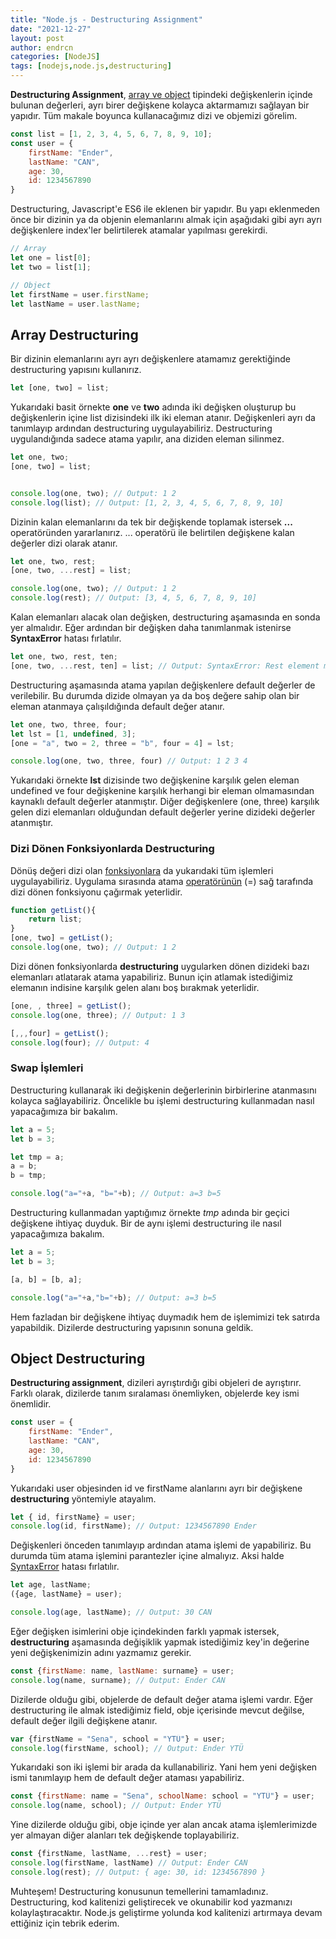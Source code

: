 ```yaml
---
title: "Node.js - Destructuring Assignment"
date: "2021-12-27"
layout: post
author: endrcn
categories: [NodeJS]
tags: [nodejs,node.js,destructuring]
---
```


**Destructuring Assignment**, [array ve object](https://endrcn.dev/nodejs/data-types/) tipindeki değişkenlerin içinde bulunan değerleri, ayrı birer değişkene kolayca aktarmamızı sağlayan bir yapıdır. Tüm makale boyunca kullanacağımız dizi ve objemizi görelim.

```javascript
const list = [1, 2, 3, 4, 5, 6, 7, 8, 9, 10];
const user = {
    firstName: "Ender",
    lastName: "CAN",
    age: 30,
    id: 1234567890
}
```

Destructuring, Javascript'e ES6 ile eklenen bir yapıdır. Bu yapı eklenmeden önce bir dizinin ya da objenin elemanlarını almak için aşağıdaki gibi ayrı ayrı değişkenlere index'ler belirtilerek atamalar yapılması gerekirdi.

```javascript
// Array
let one = list[0];
let two = list[1];

// Object
let firstName = user.firstName;
let lastName = user.lastName;
```

## Array Destructuring

Bir dizinin elemanlarını ayrı ayrı değişkenlere atamamız gerektiğinde destructuring yapısını kullanırız.

```javascript
let [one, two] = list;
```

Yukarıdaki basit örnekte **one** ve **two** adında iki değişken oluşturup bu değişkenlerin içine list dizisindeki ilk iki eleman atanır. Değişkenleri ayrı da tanımlayıp ardından destructuring uygulayabiliriz. Destructuring uygulandığında sadece atama yapılır, ana diziden eleman silinmez.

```javascript
let one, two;
[one, two] = list;


console.log(one, two); // Output: 1 2
console.log(list); // Output: [1, 2, 3, 4, 5, 6, 7, 8, 9, 10]
```

Dizinin kalan elemanlarını da tek bir değişkende toplamak istersek **...** operatöründen yararlanırız. ... operatörü ile belirtilen değişkene kalan değerler dizi olarak atanır.

```javascript
let one, two, rest;
[one, two, ...rest] = list;

console.log(one, two); // Output: 1 2
console.log(rest); // Output: [3, 4, 5, 6, 7, 8, 9, 10]
```

Kalan elemanları alacak olan değişken, destructuring aşamasında en sonda yer almalıdır. Eğer ardından bir değişken daha tanımlanmak istenirse **SyntaxError** hatası fırlatılır.

```javascript
let one, two, rest, ten;
[one, two, ...rest, ten] = list; // Output: SyntaxError: Rest element must be last element
```

Destructuring aşamasında atama yapılan değişkenlere default değerler de verilebilir. Bu durumda dizide olmayan ya da boş değere sahip olan bir eleman atanmaya çalışıldığında default değer atanır.

```javascript
let one, two, three, four;
let lst = [1, undefined, 3];
[one = "a", two = 2, three = "b", four = 4] = lst;

console.log(one, two, three, four) // Output: 1 2 3 4
```

Yukarıdaki örnekte **lst** dizisinde two değişkenine karşılık gelen eleman undefined ve four değişkenine karşılık herhangi bir eleman olmamasından kaynaklı default değerler atanmıştır. Diğer değişkenlere (one, three) karşılık gelen dizi elemanları olduğundan default değerler yerine dizideki değerler atanmıştır.

### Dizi Dönen Fonksiyonlarda Destructuring

Dönüş değeri dizi olan [fonksiyonlara](https://endrcn.dev/nodejs/functions/) da yukarıdaki tüm işlemleri uygulayabiliriz. Uygulama sırasında atama [operatörünün](https://endrcn.dev/nodejs/operators/) (=) sağ tarafında dizi dönen fonksiyonu çağırmak yeterlidir.

```javascript
function getList(){
    return list;
}
[one, two] = getList();
console.log(one, two); // Output: 1 2
```

Dizi dönen fonksiyonlarda **destructuring** uygularken dönen dizideki bazı elemanları atlatarak atama yapabiliriz. Bunun için atlamak istediğimiz elemanın indisine karşılık gelen alanı boş bırakmak yeterlidir.

```javascript
[one, , three] = getList();
console.log(one, three); // Output: 1 3

[,,,four] = getList();
console.log(four); // Output: 4
```

### Swap İşlemleri

Destructuring kullanarak iki değişkenin değerlerinin birbirlerine atanmasını kolayca sağlayabiliriz. Öncelikle bu işlemi destructuring kullanmadan nasıl yapacağımıza bir bakalım.

```javascript
let a = 5;
let b = 3;

let tmp = a;
a = b;
b = tmp;

console.log("a="+a, "b="+b); // Output: a=3 b=5
```

Destructuring kullanmadan yaptığımız örnekte _tmp_ adında bir geçici değişkene ihtiyaç duyduk. Bir de aynı işlemi destructuring ile nasıl yapacağımıza bakalım.

```javascript
let a = 5;
let b = 3;

[a, b] = [b, a];

console.log("a="+a,"b="+b); // Output: a=3 b=5
```

Hem fazladan bir değişkene ihtiyaç duymadık hem de işlemimizi tek satırda yapabildik. Dizilerde destructuring yapısının sonuna geldik.

## Object Destructuring

**Destructuring assignment**, dizileri ayrıştırdığı gibi objeleri de ayrıştırır. Farklı olarak, dizilerde tanım sıralaması önemliyken, objelerde key ismi önemlidir.

```javascript
const user = {
    firstName: "Ender",
    lastName: "CAN",
    age: 30,
    id: 1234567890
}
```

Yukarıdaki user objesinden id ve firstName alanlarını ayrı bir değişkene **destructuring** yöntemiyle atayalım.

```javascript
let { id, firstName} = user;
console.log(id, firstName); // Output: 1234567890 Ender
```

Değişkenleri önceden tanımlayıp ardından atama işlemi de yapabiliriz. Bu durumda tüm atama işlemini parantezler içine almalıyız. Aksi halde [SyntaxError](https://endrcn.dev/nodejs/error-handling/) hatası fırlatılır.

```javascript
let age, lastName;
({age, lastName} = user);

console.log(age, lastName); // Output: 30 CAN
```

Eğer değişken isimlerini obje içindekinden farklı yapmak istersek, **destructuring** aşamasında değişiklik yapmak istediğimiz key'in değerine yeni değişkenimizin adını yazmamız gerekir.

```javascript
const {firstName: name, lastName: surname} = user;
console.log(name, surname); // Output: Ender CAN
```

Dizilerde olduğu gibi, objelerde de default değer atama işlemi vardır. Eğer destructuring ile almak istediğimiz field, obje içerisinde mevcut değilse, default değer ilgili değişkene atanır.

```javascript
var {firstName = "Sena", school = "YTÜ"} = user;
console.log(firstName, school); // Output: Ender YTÜ
```

Yukarıdaki son iki işlemi bir arada da kullanabiliriz. Yani hem yeni değişken ismi tanımlayıp hem de default değer ataması yapabiliriz.

```javascript
const {firstName: name = "Sena", schoolName: school = "YTÜ"} = user;
console.log(name, school); // Output: Ender YTÜ
```

Yine dizilerde olduğu gibi, obje içinde yer alan ancak atama işlemlerimizde yer almayan diğer alanları tek değişkende toplayabiliriz.

```javascript
const {firstName, lastName, ...rest} = user;
console.log(firstName, lastName) // Output: Ender CAN
console.log(rest); // Output: { age: 30, id: 1234567890 }
```

Muhteşem! Destructuring konusunun temellerini tamamladınız. Destructuring, kod kalitenizi geliştirecek ve okunabilir kod yazmanızı kolaylaştıracaktır. Node.js geliştirme yolunda kod kalitenizi artırmaya devam ettiğiniz için tebrik ederim.
